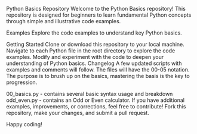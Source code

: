 Python Basics Repository
Welcome to the Python Basics repository! This repository is designed for beginners to learn fundamental Python concepts through simple and illustrative code examples.

Examples
Explore the code examples to understand key Python basics.

Getting Started
Clone or download this repository to your local machine.
Navigate to each Python file in the root directory to explore the code examples.
Modify and experiment with the code to deepen your understanding of Python basics.
Changelog
A few updated scripts with examples and comments will follow. The files will have the 00-05 notation. The purpose is to brush up on the basics, mastering the basis is the key to progression.

00_basics.py - contains several basic syntax usage and breakdown
odd_even.py - contains an Odd or Even calculator.
If you have additional examples, improvements, or corrections, feel free to contribute! Fork this repository, make your changes, and submit a pull request.

Happy coding!
